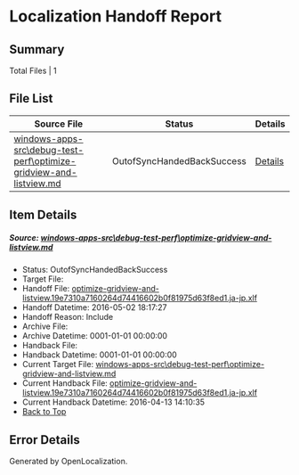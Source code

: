 # <a name='report-top'></a> Localization Handoff Report

## Summary
 Total Files | 1

## File List
 Source File | Status | Details 
 ----------- | ------ | ------- 
 [windows-apps-src\debug-test-perf\optimize-gridview-and-listview.md](https://github.com/Microsoft/windows-apps/blob/6842e70c2ba8bb9d6e9b6a78c81a0bcc3bc347ce/windows-apps-src/debug-test-perf/optimize-gridview-and-listview.md) | OutofSyncHandedBackSuccess | [Details](#e8ae83964d3ee157974f0e4e8763cc2eaacc72311967)

## Item Details
##### <a name='e8ae83964d3ee157974f0e4e8763cc2eaacc72311967'></a> Source: [windows-apps-src\debug-test-perf\optimize-gridview-and-listview.md](https://github.com/Microsoft/windows-apps/blob/6842e70c2ba8bb9d6e9b6a78c81a0bcc3bc347ce/windows-apps-src/debug-test-perf/optimize-gridview-and-listview.md)
* Status: OutofSyncHandedBackSuccess
* Target File: 
* Handoff File: [optimize-gridview-and-listview.19e7310a7160264d74416602b0f81975d63f8ed1.ja-jp.xlf](https://github.com/Microsoft/WDG.handoff/blob/f3957546ae3e1e5b58c3d4b7dba92eff4fda9fe6/ol-handoff/Microsoft/windows-apps.ja-jp/master/optimize-gridview-and-listview.19e7310a7160264d74416602b0f81975d63f8ed1.ja-jp.xlf)
* Handoff Datetime: 2016-05-02 18:17:27
* Handoff Reason: Include
* Archive File: 
* Archive Datetime: 0001-01-01 00:00:00
* Handback File: 
* Handback Datetime: 0001-01-01 00:00:00
* Current Target File: [windows-apps-src\debug-test-perf\optimize-gridview-and-listview.md](https://github.com/Microsoft/windows-apps.ja-jp/blob/ede73b1a80d40d88b22b4a79f571f892d6d3809b/windows-apps-src/debug-test-perf/optimize-gridview-and-listview.md)
* Current Handback File: [optimize-gridview-and-listview.19e7310a7160264d74416602b0f81975d63f8ed1.ja-jp.xlf](https://github.com/Microsoft/WDG.handback/blob/a5742cb2d83625361cba5b5a0ead558fec4ff91c/ol-handback/Microsoft/windows-apps.ja-jp/master/optimize-gridview-and-listview.19e7310a7160264d74416602b0f81975d63f8ed1.ja-jp.xlf)
* Current Handback Datetime: 2016-04-13 14:10:35
* [Back to Top](#report-top)


## Error Details

Generated by OpenLocalization.
